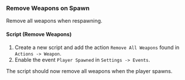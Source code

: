 ### Remove Weapons on Spawn

Remove all weapons when respawning.

#### Script (Remove Weapons)

1. Create a new script and add the action `Remove All Weapons` found in `Actions -> Weapon`.
1. Enable the event `Player Spawned` in `Settings -> Events`.

The script should now remove all weapons when the player spawns. 